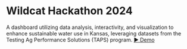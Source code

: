 # Wildcat Hackathon 2024
A dashboard utilizing data analysis, interactivity, and visualization to enhance sustainable water use in Kansas, leveraging datasets from the Testing Ag Performance Solutions (TAPS) program.
[▶️ Demo](https://github.com/mingqianghan/TAPS-2024-Hackathon/blob/main/demo/streamlit-Home-2024-10-31-19-10-66.webm)
